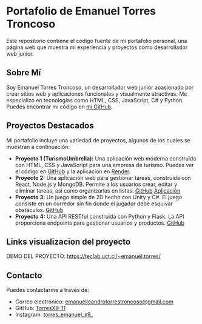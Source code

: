 # Portafolio de Emanuel Torres Troncoso

Este repositorio contiene el código fuente de mi portafolio personal, una página web que muestra mi experiencia y proyectos como desarrollador web junior.

## Sobre Mí

Soy Emanuel Torres Troncoso, un desarrollador web junior apasionado por crear sitios web y aplicaciones funcionales y visualmente atractivas. Me especializo en tecnologías como HTML, CSS, JavaScript, C# y Python.  Puedes encontrar mi código en [mi GitHub](https://github.com/TorresX9-11).

## Proyectos Destacados

Mi portafolio incluye una variedad de proyectos, algunos de los cuales se muestran a continuación:

* **Proyecto 1 (TurismoUmbrella):** Una aplicación web moderna construida con HTML, CSS y JavaScript para una empresa de turismo.  Puedes ver el código en [GitHub](https://github.com/JoTche93/TurismoUmbrella) y la aplicación en [Render](https://turismoumbrela.onrender.com/).
* **Proyecto 2:** Una aplicación web para gestionar tareas, construida con React, Node.js y MongoDB.  Permite a los usuarios crear, editar y eliminar tareas, así como organizarlas en listas.  [GitHub](https://github.com/usuario/proyecto2) [Aplicación](https://proyecto2.com)
* **Proyecto 3:** Un juego simple de 2D hecho con Unity y C#.  El juego consiste en un corredor sin fin donde el jugador debe esquivar obstáculos. [GitHub](https://github.com/usuario/proyecto3)
* **Proyecto 4:** Una API RESTful construida con Python y Flask.  La API proporciona endpoints para gestionar usuarios y productos. [GitHub](https://github.com/usuario/proyecto4)

## Links visualizacion del proyecto

DEMO DEL PROYECTO: https://teclab.uct.cl/~emanuel.torres/

## Contacto
Puedes contactarme a través de:

* Correo electrónico: emanuelleandrotorrestroncoso@gmail.com
* GitHub: [TorresX9-11](https://github.com/TorresX9-11)
* Instagram: [torres_emanuel_x9_](https://www.instagram.com/torres_emanuel_x9_/?)



